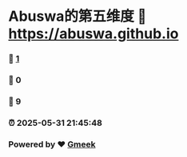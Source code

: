 # Abuswa的第五维度 :link: https://abuswa.github.io 
### :page_facing_up: [1](https://abuswa.github.io/tag.html) 
### :speech_balloon: 0 
### :hibiscus: 9 
### :alarm_clock: 2025-05-31 21:45:48 
### Powered by :heart: [Gmeek](https://github.com/Meekdai/Gmeek)
